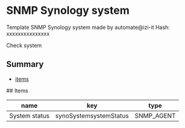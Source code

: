 # SNMP Synology system
Template SNMP Synology system made by automate@izi-it
Hash: xxxxxxxxxxxxxxx


Check system
## Summary
* [items](#items)

<a name="items" />
## Items

| name | key | type |
| ------------- |------------- |------------- |
| System status | synoSystemsystemStatus | SNMP_AGENT |

